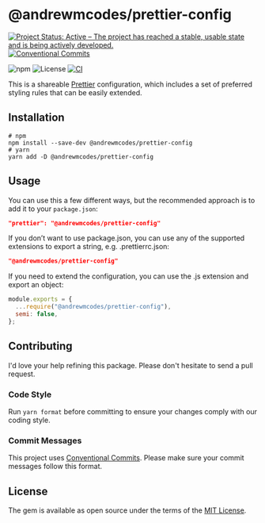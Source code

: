 # @andrewmcodes/prettier-config

[![Project Status: Active – The project has reached a stable, usable state and is being actively developed.](https://www.repostatus.org/badges/latest/active.svg)](https://www.repostatus.org/#active)
[![Conventional Commits](https://img.shields.io/badge/Conventional%20Commits-1.0.0-%23FE5196?logo=conventionalcommits&logoColor=white)](https://conventionalcommits.org)

![npm](https://img.shields.io/npm/v/@andrewmcodes/prettier-config)
![License](https://img.shields.io/npm/l/@andrewmcodes/prettier-config)
[![CI](https://github.com/andrewmcodes/prettier-config/actions/workflows/ci.yml/badge.svg)](https://github.com/andrewmcodes/prettier-config/actions/workflows/ci.yml)

This is a shareable [Prettier](https://prettier.io/) configuration, which includes a set of preferred styling rules that can be easily extended.

## Installation

```shell
# npm
npm install --save-dev @andrewmcodes/prettier-config
# yarn
yarn add -D @andrewmcodes/prettier-config
```

## Usage

You can use this a few different ways, but the recommended approach is to add it to your `package.json`:

```json
"prettier": "@andrewmcodes/prettier-config"
```

If you don’t want to use package.json, you can use any of the supported extensions to export a string, e.g. .prettierrc.json:

```json
"@andrewmcodes/prettier-config"
```

If you need to extend the configuration, you can use the .js extension and export an object:

```javascript
module.exports = {
  ...require("@andrewmcodes/prettier-config"),
  semi: false,
};
```

## Contributing

I'd love your help refining this package. Please don't hesitate to send a pull request.

### Code Style

Run `yarn format` before committing to ensure your changes comply with our coding style.

### Commit Messages

This project uses [Conventional Commits](https://www.conventionalcommits.org/en/v1.0.0/). Please make sure your commit messages follow this format.

## License

The gem is available as open source under the terms of the [MIT License](https://opensource.org/licenses/MIT).
